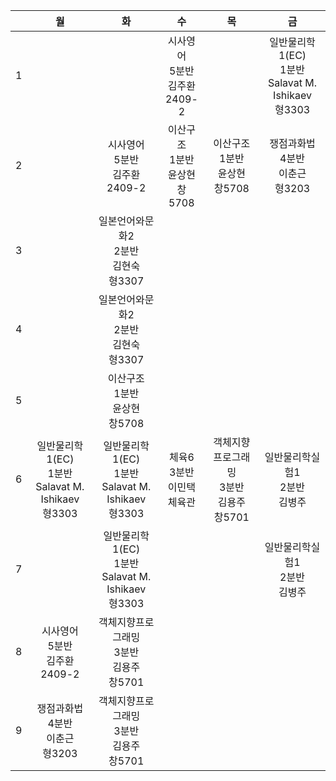 |   | 월  | 화 | 수 | 목  | 금  |
|:-:|:-:|:-:|:-:|:-:|:-:|
| 1  |   |   | 시사영어 <br> 5분반 <br> 김주환 <br> 2409-2  |   | 일반물리학1(EC) <br> 1분반 <br> Salavat M. Ishikaev <br> 형3303  |
|  2 |   | 시사영어 <br> 5분반 <br> 김주환 <br> 2409-2  | 이산구조 <br> 1분반 <br> 윤상현 <br> 창5708  | 이산구조 <br> 1분반 <br> 윤상현 <br> 창5708  | 쟁점과화법 <br> 4분반 <br> 이춘근 <br> 형3203  |
|  3 |   | 일본언어와문화2 <br> 2분반 <br> 김현숙 <br> 형3307  |   |   |   |
|  4 |   |  일본언어와문화2 <br> 2분반 <br> 김현숙 <br> 형3307 |   |   |   |
|  5 |   | 이산구조 <br> 1분반 <br> 윤상현 <br> 창5708  |   |   |   |
|  6 | 일반물리학1(EC) <br> 1분반 <br> Salavat M. Ishikaev <br> 형3303  | 일반물리학1(EC) <br> 1분반 <br> Salavat M. Ishikaev <br> 형3303  | 체육6 <br> 3분반 <br> 이민택 <br> 체육관  | 객체지향프로그래밍 <br> 3분반 <br> 김용주 <br> 창5701  | 일반물리학실험1 <br> 2분반 <br> 김병주  |
|  7 |   |  일반물리학1(EC) <br> 1분반 <br> Salavat M. Ishikaev <br> 형3303 |   |   | 일반물리학실험1 <br> 2분반 <br> 김병주  |
|  8 | 시사영어 <br> 5분반 <br> 김주환 <br> 2409-2 | 객체지향프로그래밍 <br> 3분반 <br> 김용주 <br> 창5701  |   |   |   |
|  9 | 쟁점과화법 <br> 4분반 <br> 이춘근 <br> 형3203 | 객체지향프로그래밍 <br> 3분반 <br> 김용주 <br> 창5701   |   |   |   |
